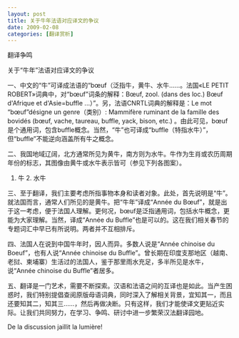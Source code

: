 ```yaml
---
layout: post
title: 关于牛年法语对应译文的争议
date: 2009-02-08
categories: [翻译赏析]  
---
```


翻译争鸣

关于“牛年”法语对应译文的争议

一、中文的“牛”可译成法语的“bœuf（泛指牛，黄牛、水牛……。法国«LE PETIT ROBERT»词典中，对“bœuf”词条的解释：Bœuf, zool. (dans des loc.) Bœuf d'Afrique et d'Asie=buffle ...）”。另，法语CNRTL词典的解释是：Le mot “bœuf”désigne un genre（类别）: Mammifère ruminant de la famille des bovidés (bœuf, vache, taureau, buffle, yack, bison, etc.) 。由此可见，bœuf是个通用词，包含buffle概念。当然，“牛”也可译成“buffle（特指水牛）”，但“buffle”不能逆向涵盖所有牛之概念。

二、我国地域辽阔，北方通常所见为黄牛，南方则为水牛。牛作为生肖或农历周期年份的标志，其图像由黄牛或水牛表示皆可（参见下列各图案）。

1. 牛 2. 水牛

三、至于翻译，我们主要考虑所指事物本身和读者对象。此处，首先说明是“牛”。就法国而言，通常人们所见的是黄牛。把“牛年”译成“Année du Bœuf”，就是出于这一考虑，便于法国人理解。更何况，bœuf是泛指通用词，包括水牛概念，更能为大家理解。当然，译成“Année du Buffle”也是可以的。这在我们相关春节的专题词汇中早已有所说明。两者并不互相排斥。

四、法国人在说到中国牛年时，因人而异。多数人说是“Année chinoise du Boeuf”，也有人说“Année chinoise du Buffle”。曾长期在印度支那地区（越南、老挝、柬埔寨）生活过的法国人，鉴于那里雨水充足，多半所见是水牛，说“Année chinoise du Buffle”者居多。

五、翻译是一门艺术，需要不断探索。汉语和法语之间的互译也是如此。当产生困惑时，我们特别提倡查阅原版母语词典，同时深入了解相关背景，宜知其一，而且还要知其二，知其三……，然后再做决断。只有这样，我们才能使译文更贴近实际。让我们共同努力，在学习、争鸣、研讨中进一步繁荣汉法翻译园地。

De la discussion jaillit la lumière!

